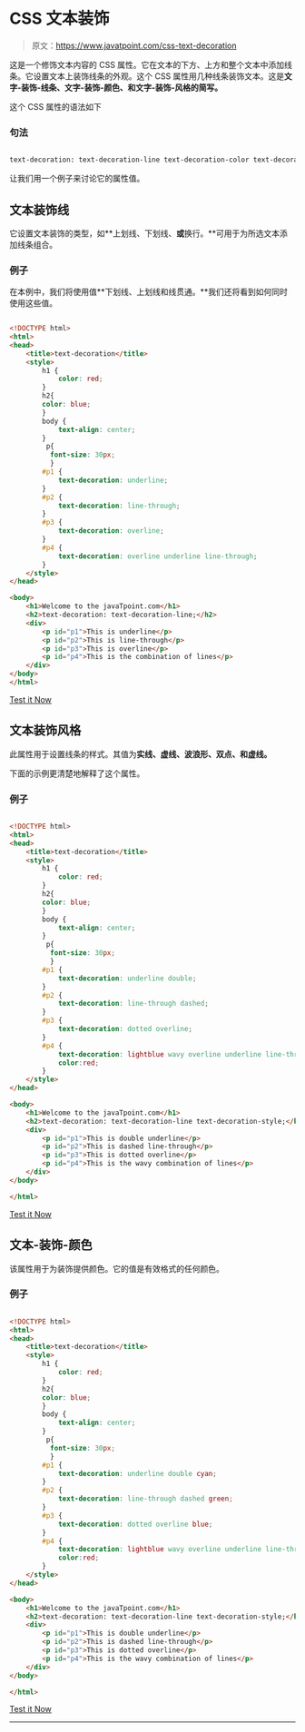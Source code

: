 # CSS 文本装饰

> 原文：<https://www.javatpoint.com/css-text-decoration>

这是一个修饰文本内容的 CSS 属性。它在文本的下方、上方和整个文本中添加线条。它设置文本上装饰线条的外观。这个 CSS 属性用几种线条装饰文本。这是**文字-装饰-线条、文字-装饰-颜色、**和**文字-装饰-风格的简写。**

这个 CSS 属性的语法如下

### 句法

```html

text-decoration: text-decoration-line text-decoration-color text-decoration-style|initial|inherit;

```

让我们用一个例子来讨论它的属性值。

## 文本装饰线

它设置文本装饰的类型，如**上划线、下划线、**或**换行。**可用于为所选文本添加线条组合。

### 例子

在本例中，我们将使用值**下划线、上划线和线贯通。**我们还将看到如何同时使用这些值。

```html

<!DOCTYPE html> 
<html> 
<head> 
    <title>text-decoration</title> 
    <style> 
        h1 { 
            color: red; 
        } 
		h2{
		color: blue;
		}		
        body { 
            text-align: center; 
        } 
         p{
		  font-size: 30px;
		  }
        #p1 { 
            text-decoration: underline; 
        } 
        #p2 { 
            text-decoration: line-through; 
        } 
        #p3 { 
            text-decoration: overline; 
        } 
		#p4 { 
            text-decoration: overline underline line-through; 
        } 
    </style> 
</head> 

<body> 
    <h1>Welcome to the javaTpoint.com</h1> 
    <h2>text-decoration: text-decoration-line;</h2> 
    <div> 
        <p id="p1">This is underline</p> 
        <p id="p2">This is line-through</p> 
        <p id="p3">This is overline</p> 
		<p id="p4">This is the combination of lines</p> 
    </div> 
</body> 
</html> 

```

[Test it Now](https://www.javatpoint.com/oprweb/test.jsp?filename=CSStext-decoration1)

## 文本装饰风格

此属性用于设置线条的样式。其值为**实线、虚线、波浪形、双点、**和**虚线。**

下面的示例更清楚地解释了这个属性。

### 例子

```html

<!DOCTYPE html> 
<html> 
<head> 
    <title>text-decoration</title> 
    <style> 
        h1 { 
            color: red; 
        } 
		h2{
		color: blue;
		}		
        body { 
            text-align: center; 
        } 
         p{
		  font-size: 30px;
		  }
        #p1 { 
            text-decoration: underline double; 
        } 
        #p2 { 
            text-decoration: line-through dashed; 
        } 
        #p3 { 
            text-decoration: dotted overline; 
        } 
		#p4 { 
            text-decoration: lightblue wavy overline underline line-through;
			color:red;
        } 
    </style> 
</head> 

<body> 
    <h1>Welcome to the javaTpoint.com</h1> 
    <h2>text-decoration: text-decoration-line text-decoration-style;</h2> 
    <div> 
        <p id="p1">This is double underline</p> 
        <p id="p2">This is dashed line-through</p> 
        <p id="p3">This is dotted overline</p> 
		<p id="p4">This is the wavy combination of lines</p> 
    </div> 
</body> 

</html>  

```

[Test it Now](https://www.javatpoint.com/oprweb/test.jsp?filename=CSStext-decoration2)

## 文本-装饰-颜色

该属性用于为装饰提供颜色。它的值是有效格式的任何颜色。

### 例子

```html

<!DOCTYPE html> 
<html> 
<head> 
    <title>text-decoration</title> 
    <style> 
        h1 { 
            color: red; 
        } 
		h2{
		color: blue;
		}		
        body { 
            text-align: center; 
        } 
         p{
		  font-size: 30px;
		  }
        #p1 { 
            text-decoration: underline double cyan; 
        } 
        #p2 { 
            text-decoration: line-through dashed green; 
        } 
        #p3 { 
            text-decoration: dotted overline blue; 
        } 
		#p4 { 
            text-decoration: lightblue wavy overline underline line-through;
			color:red;
        } 
    </style> 
</head> 

<body> 
    <h1>Welcome to the javaTpoint.com</h1> 
    <h2>text-decoration: text-decoration-line text-decoration-style;</h2> 
    <div> 
        <p id="p1">This is double underline</p> 
        <p id="p2">This is dashed line-through</p> 
        <p id="p3">This is dotted overline</p> 
		<p id="p4">This is the wavy combination of lines</p> 
    </div> 
</body> 

</html> 

```

[Test it Now](https://www.javatpoint.com/oprweb/test.jsp?filename=CSStext-decoration3)

* * *
